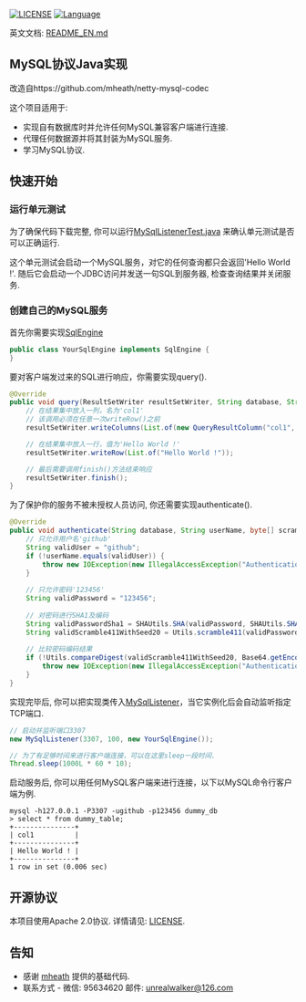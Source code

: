 
[![LICENSE](https://img.shields.io/badge/license-Apache%202-blue)](https://github.com/paxoscn/mysql-protocol/blob/master/LICENSE)
[![Language](https://img.shields.io/badge/Language-Java-green)](https://www.oracle.com/java/technologies/)

英文文档: [README_EN.md](https://github.com/paxoscn/mysql-protocol/blob/master/README_EN.md)

## MySQL协议Java实现

改造自https://github.com/mheath/netty-mysql-codec

这个项目适用于:

- 实现自有数据库时并允许任何MySQL兼容客户端进行连接.
- 代理任何数据源并将其封装为MySQL服务.
- 学习MySQL协议.

## 快速开始

### 运行单元测试

为了确保代码下载完整, 你可以运行[MySqlListenerTest.java](https://github.com/paxoscn/mysql-protocol/blob/master/src/test/java/cn/paxos/mysql/MySqlListenerTest.java)
来确认单元测试是否可以正确运行.

这个单元测试会启动一个MySQL服务，对它的任何查询都只会返回'Hello World !'. 随后它会启动一个JDBC访问并发送一句SQL到服务器, 检查查询结果并关闭服务.

### 创建自己的MySQL服务

首先你需要实现[SqlEngine](https://github.com/paxoscn/mysql-protocol/blob/master/src/main/java/cn/paxos/mysql/engine/SqlEngine.java)

```java
public class YourSqlEngine implements SqlEngine {
}
```

要对客户端发过来的SQL进行响应，你需要实现query().

```java
@Override
public void query(ResultSetWriter resultSetWriter, String database, String userName, byte[] scramble411, byte[] authSeed, String sql) throws IOException {
    // 在结果集中放入一列，名为'col1'
    // 该调用必须在任意一次writeRow()之前
    resultSetWriter.writeColumns(List.of(new QueryResultColumn("col1", "varchar(255)")));

    // 在结果集中放入一行，值为'Hello World !'
    resultSetWriter.writeRow(List.of("Hello World !"));

    // 最后需要调用finish()方法结束响应
    resultSetWriter.finish();
}
```

为了保护你的服务不被未授权人员访问, 你还需要实现authenticate().

```java
@Override
public void authenticate(String database, String userName, byte[] scramble411, byte[] authSeed) throws IOException {
    // 只允许用户名'github'
    String validUser = "github";
    if (!userName.equals(validUser)) {
        throw new IOException(new IllegalAccessException("Authentication failed: User " + userName + " is not allowed to connect"));
    }
    
    // 只允许密码'123456'
    String validPassword = "123456";
    
    // 对密码进行SHA1及编码
    String validPasswordSha1 = SHAUtils.SHA(validPassword, SHAUtils.SHA_1);
    String validScramble411WithSeed20 = Utils.scramble411(validPasswordSha1, authSeed);
    
    // 比较密码编码结果
    if (!Utils.compareDigest(validScramble411WithSeed20, Base64.getEncoder().encodeToString(scramble411))) {
        throw new IOException(new IllegalAccessException("Authentication failed: Validation failed"));
    }
}
```

实现完毕后, 你可以把实现类传入[MySqlListener](https://github.com/paxoscn/mysql-protocol/blob/master/src/main/java/cn/paxos/mysql/MySqlListener.java)，当它实例化后会自动监听指定TCP端口.

```java
// 启动并监听端口3307
new MySqlListener(3307, 100, new YourSqlEngine());

// 为了有足够时间来进行客户端连接，可以在这里sleep一段时间.
Thread.sleep(1000L * 60 * 10);
```

启动服务后, 你可以用任何MySQL客户端来进行连接，以下以MySQL命令行客户端为例.

```shell
mysql -h127.0.0.1 -P3307 -ugithub -p123456 dummy_db
> select * from dummy_table;
+---------------+
| col1          |
+---------------+
| Hello World ! |
+---------------+
1 row in set (0.006 sec)
```

## 开源协议

本项目使用Apache 2.0协议. 详情请见: [LICENSE](./LICENSE).

## 告知

- 感谢 [mheath](https://github.com/mheath) 提供的基础代码.
- 联系方式 - 微信: 95634620 邮件: [unrealwalker@126.com](mailto:unrealwalker@126.com)